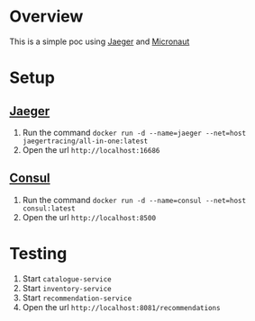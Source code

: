 # Overview

This is a simple poc using [Jaeger] and [Micronaut]

# Setup

## [Jaeger]

1. Run the command `docker run -d --name=jaeger --net=host jaegertracing/all-in-one:latest`
2. Open the url `http://localhost:16686`

## [Consul]

1. Run the command `docker run -d --name=consul --net=host consul:latest`
2. Open the url `http://localhost:8500`

# Testing

1. Start `catalogue-service`
2. Start `inventory-service`
3. Start `recommendation-service`
4. Open the url `http://localhost:8081/recommendations`

[Jaeger]: https://www.jaegertracing.io
[Consul]: https://www.consul.io
[Micronaut]: https://micronaut.io
